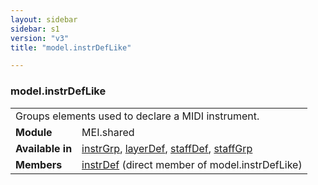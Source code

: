 ```yaml
---
layout: sidebar
sidebar: s1
version: "v3"
title: "model.instrDefLike"

---
```


<div class="classSpec model">
   <h3 id="model.instrDefLike">model.instrDefLike</h3>
   <table class="wovenodd">
      <tr>
         <td colspan="2" class="wovenodd-col2">Groups elements used to declare a MIDI instrument.</td>
      </tr>
      <tr>
         <td class="wovenodd-col1">
            <strong>Module</strong>
         </td>
         <td class="wovenodd-col2">MEI.shared</td>
      </tr>
      <tr>
         <td class="wovenodd-col1">
            <strong>Available in</strong>
         </td>
         <td class="wovenodd-col2">
            <div class="parent">
               <div>
                  <a class="link_odd_elementSpec" href="/{{ page.version }}/elements/instrGrp.html">instrGrp</a>, 
                  <a class="link_odd_elementSpec" href="/{{ page.version }}/elements/layerDef.html">layerDef</a>, 
                  <a class="link_odd_elementSpec" href="/{{ page.version }}/elements/staffDef.html">staffDef</a>, 
                  <a class="link_odd_elementSpec" href="/{{ page.version }}/elements/staffGrp.html">staffGrp</a>
               </div>
            </div>
         </td>
      </tr>
      <tr>
         <td class="wovenodd-col1">
            <strong>Members</strong>
         </td>
         <td class="wovenodd-col2">
            <div class="parent">
               <div>
                  <a class="link_odd_elementSpec" href="/{{ page.version }}/elements/instrDef.html">instrDef</a> (direct member of model.instrDefLike)
               </div>
            </div>
         </td>
      </tr>
   </table>
</div>